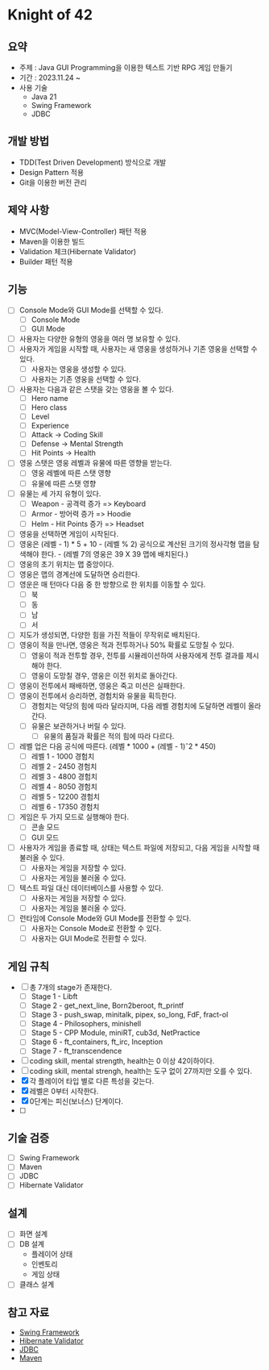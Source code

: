 # Knight of 42

## 요약
- 주제 : Java GUI Programming을 이용한 텍스트 기반 RPG 게임 만들기
- 기간 : 2023.11.24 ~ 
- 사용 기술
  - Java 21
  - Swing Framework
  - JDBC

## 개발 방법
- TDD(Test Driven Development) 방식으로 개발
- Design Pattern 적용
- Git을 이용한 버전 관리

## 제약 사항
- MVC(Model-View-Controller) 패턴 적용
- Maven을 이용한 빌드
- Validation 체크(Hibernate Validator)
- Builder 패턴 적용

## 기능
- [ ] Console Mode와 GUI Mode를 선택할 수 있다.
    - [ ] Console Mode
    - [ ] GUI Mode
- [ ] 사용자는 다양한 유형의 영웅을 여러 명 보유할 수 있다.
- [ ] 사용자가 게임을 시작할 때, 사용자는 새 영웅을 생성하거나 기존 영웅을 선택할 수 있다.
    - [ ] 사용자는 영웅을 생성할 수 있다.
    - [ ] 사용자는 기존 영웅을 선택할 수 있다.
- [ ] 사용자는 다음과 같은 스탯을 갖는 영웅을 볼 수 있다.
    - [ ] Hero name
    - [ ] Hero class
    - [ ] Level
    - [ ] Experience
    - [ ] Attack -> Coding Skill
    - [ ] Defense -> Mental Strength
    - [ ] Hit Points -> Health
- [ ] 영웅 스탯은 영웅 레벨과 유물에 따른 영향을 받는다.
    - [ ] 영웅 레벨에 따른 스탯 영향
    - [ ] 유물에 따른 스탯 영향
- [ ] 유물는 세 가지 유형이 있다.
    - [ ] Weapon - 공격력 증가 => Keyboard
    - [ ] Armor - 방어력 증가 => Hoodie
    - [ ] Helm - Hit Points 증가 => Headset
- [ ] 영웅을 선택하면 게임이 시작된다.
- [ ] 영웅은 (레벨 - 1) * 5 + 10 - (레벨 % 2) 공식으로 계산된 크기의 정사각형 맵을 탐색해야 한다. - (레벨 7의 영웅은 39 X 39 맵에 배치된다.)
- [ ] 영웅의 초기 위치는 맵 중앙이다.
- [ ] 영웅은 맵의 경계선에 도달하면 승리한다.
- [ ] 영운은 매 턴마다 다음 중 한 방향으로 한 위치를 이동할 수 있다.
    - [ ] 북
    - [ ] 동
    - [ ] 남
    - [ ] 서
- [ ] 지도가 생성되면, 다양한 힘을 가진 적들이 무작위로 배치된다.
- [ ] 영웅이 적을 만나면, 영웅은 적과 전투하거나 50% 확률로 도망칠 수 있다.
    - [ ] 영웅이 적과 전투할 경우, 전투를 시뮬레이션하여 사용자에게 전투 결과를 제시해야 한다.
    - [ ] 영웅이 도망칠 경우, 영웅은 이전 위치로 돌아간다. 
- [ ] 영웅이 전투에서 패배하면, 영웅은 죽고 미션은 실패한다.
- [ ] 영웅이 전투에서 승리하면, 경험치와 유물을 획득한다.
  - [ ] 경험치는 악당의 힘에 따라 달라지며, 다음 레벨 경험치에 도달하면 레벨이 올라간다.
  - [ ] 유물은 보관하거나 버릴 수 있다.
    - [ ] 유물의 품질과 확률은 적의 힘에 따라 다르다.
- [ ] 레벨 업은 다음 공식에 따른다. (레벨 * 1000 + (레벨 - 1)ˆ2 * 450)
  - [ ] 레벨 1 - 1000 경험치
  - [ ] 레벨 2 - 2450 경험치
  - [ ] 레벨 3 - 4800 경험치
  - [ ] 레벨 4 - 8050 경험치
  - [ ] 레벨 5 - 12200 경험치
  - [ ] 레벨 6 - 17350 경험치
- [ ] 게임은 두 가지 모드로 실행해야 한다.
  - [ ] 콘솔 모드
  - [ ] GUI 모드
- [ ] 사용자가 게임을 종료할 때, 상태는 텍스트 파일에 저장되고, 다음 게임을 시작할 때 불러올 수 있다.
  - [ ] 사용자는 게임을 저장할 수 있다.
  - [ ] 사용자는 게임을 불러올 수 있다.
- [ ] 텍스트 파일 대신 데이터베이스를 사용할 수 있다.
  - [ ] 사용자는 게임을 저장할 수 있다.
  - [ ] 사용자는 게임을 불러올 수 있다.
- [ ] 런타임에 Console Mode와 GUI Mode를 전환할 수 있다.
  - [ ] 사용자는 Console Mode로 전환할 수 있다.
  - [ ] 사용자는 GUI Mode로 전환할 수 있다.

## 게임 규칙
- [ ] 총 7개의 stage가 존재한다.
  - [ ] Stage 1 - Libft
  - [ ] Stage 2 - get_next_line, Born2beroot, ft_printf
  - [ ] Stage 3 - push_swap, minitalk, pipex, so_long, FdF, fract-ol
  - [ ] Stage 4 - Philosophers, minishell
  - [ ] Stage 5 - CPP Module, miniRT, cub3d, NetPractice
  - [ ] Stage 6 - ft_containers, ft_irc, Inception
  - [ ] Stage 7 - ft_transcendence
- [ ] coding skill, mental strength, health는 0 이상 42이하이다.
- [ ] coding skill, mental strengh, health는 도구 없이 27까지만 오를 수 있다.
- [x] 각 플레이어 타입 별로 다른 특성을 갖는다.
- [x] 레벨은 0부터 시작한다.
- [x] 0단계는 피신(보너스) 단계이다.
- [ ] 

## 기술 검증
- [ ] Swing Framework
- [ ] Maven
- [ ] JDBC
- [ ] Hibernate Validator

## 설계
- [ ] 화면 설계
- [ ] DB 설계
  - 플레이어 상태
  - 인벤토리
  - 게임 상태
- [ ] 클래스 설계

## 참고 자료
- [Swing Framework](https://www.oracle.com/technical-resources/articles/javase/swingappfr.html)
- [Hibernate Validator](https://docs.jboss.org/hibernate/stable/validator/reference/en-US/html_single/#validator-gettingstarted)
- [JDBC](https://docs.oracle.com/javase/tutorial/jdbc/basics/index.html)
- [Maven](https://maven.apache.org/users/index.html)